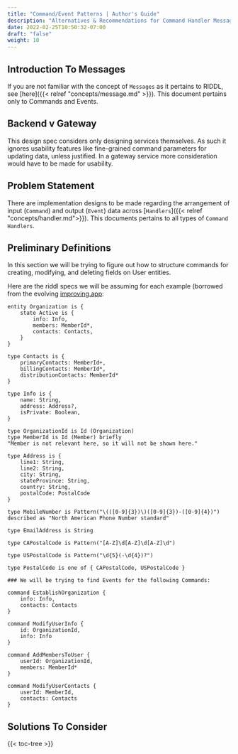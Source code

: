 ```yaml
---
title: "Command/Event Patterns | Author's Guide"
description: "Alternatives & Recommendations for Command Handler Messages"
date: 2022-02-25T10:50:32-07:00
draft: "false"
weight: 10
---
```


## Introduction To Messages
If you are not familiar with the concept of `Messages` as it pertains to RIDDL,
see [here]({{< relref "concepts/message.md" >}}). This document pertains only
to Commands and Events.

## Backend v Gateway
This design spec considers only designing services themselves. As such it ignores
usability features like fine-grained command
parameters for updating data, unless justified. In a gateway service more consideration would have to be made for usability.

## Problem Statement
There are implementation designs to be made regarding the arrangement of input
(`Command`) and output (`Event`) data across 
[`Handlers`]({{< relref "concepts/handler.md">}}). This documents pertains 
to all types of `Command Handlers`.


## Preliminary Definitions
In this section we will be trying to figure out how to structure commands for
creating, modifying, and deleting fields on User entities. 

Here are the riddl specs we will be assuming for each example (borrowed from 
the evolving [improving.app](https://improving-app/riddl):

```
entity Organization is {
    state Active is {
        info: Info,
        members: MemberId*,
        contacts: Contacts,
    }
}

type Contacts is {
    primaryContacts: MemberId+,
    billingContacts: MemberId*,
    distributionContacts: MemberId*
}

type Info is {
    name: String,
    address: Address?,
    isPrivate: Boolean,
}

type OrganizationId is Id (Organization)
type MemberId is Id (Member) briefly 
"Member is not relevant here, so it will not be shown here."

type Address is {
    line1: String,
    line2: String,
    city: String,
    stateProvince: String,
    country: String,
    postalCode: PostalCode
}

type MobileNumber is Pattern("\(([0-9]{3})\)([0-9]{3})-([0-9]{4})") 
described as "North American Phone Number standard"

type EmailAddress is String

type CAPostalCode is Pattern("[A-Z]\d[A-Z]\d[A-Z]\d")

type USPostalCode is Pattern("\d{5}(-\d{4})?")

type PostalCode is one of { CAPostalCode, USPostalCode }

### We will be trying to find Events for the following Commands:

command EstablishOrganization {
    info: Info,
    contacts: Contacts
}

command ModifyUserInfo {
    id: OrganizationId,
    info: Info
}

command AddMembersToUser {
    userId: OrganizationId,
    members: MemberId*
}

command ModifyUserContacts {
    userId: MemberId,
    contacts: Contacts
}
```

## Solutions To Consider

{{< toc-tree >}}

